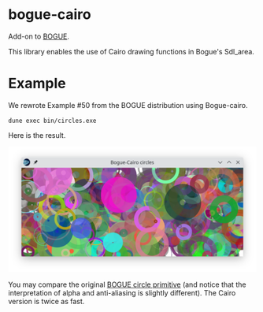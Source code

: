 # bogue-cairo

Add-on to [BOGUE](https://github.com/sanette/bogue).

This library enables the use of Cairo drawing functions in Bogue's Sdl_area.

# Example

We rewrote Example #50 from the BOGUE distribution using
Bogue-cairo.
```
dune exec bin/circles.exe
```
Here is the result.

![Cairo circles](https://github.com/sanette/bogue-cairo/blob/main/docs/images/cairo-circles.png)

You may compare the original
[BOGUE circle primitive](http://sanette.github.io/bogue/Bogue.Sdl_area.html#VALdraw_circle)
(and notice that the interpretation of alpha and anti-aliasing is
slightly different). The Cairo version is twice as fast.
